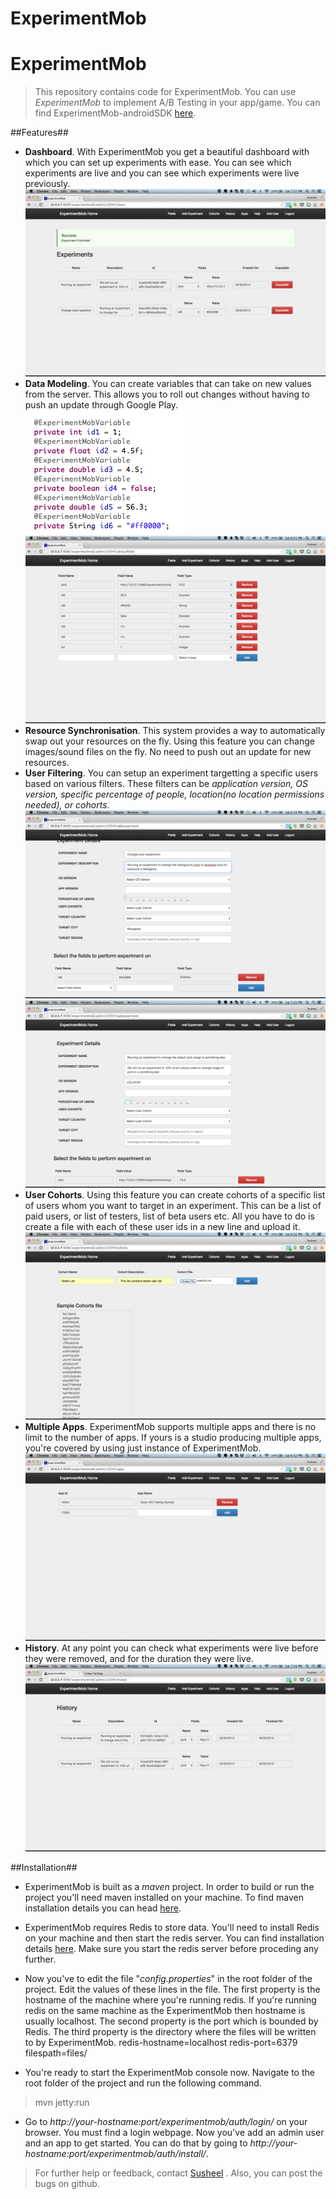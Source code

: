 # ExperimentMob
# ExperimentMob #
>This repository contains code for ExperimentMob. You can use *ExperimentMob* to implement A/B Testing in your app/game. You can find ExperimentMob-androidSDK [here](https://github.com/callmesusheel/ExperimentMob-androidSDK).

##Features##
* **Dashboard**. With ExperimentMob you get a beautiful dashboard with which you can set up experiments with ease. You can see which experiments are live and you can see which experiments were live previously. 
![Example](https://raw.githubusercontent.com/callmesusheel/ExperimentMob/master/screenshots/experiment-list.png)
* **Data Modeling**. You can create variables that can take on new values from the server. This allows you to roll out changes without having to push an update through Google Play. 
 ![Example](https://raw.githubusercontent.com/callmesusheel/ExperimentMob/master/screenshots/variables_dec.png)
 ![Example](https://raw.githubusercontent.com/callmesusheel/ExperimentMob/master/screenshots/fields.png)
* **Resource Synchronisation**. This system provides a way to automatically swap out your resources on the fly. Using this feature you can change images/sound files on the fly. No need to push out an update for new resources. 
* **User Filtering**. You can setup an experiment targetting a specific users based on various filters. These filters can be *application version, OS version, specific percentage of people, location(no location permissions needed), or cohorts*.
![Example](https://raw.githubusercontent.com/callmesusheel/ExperimentMob/master/screenshots/experiment-color.png)
![Example](https://raw.githubusercontent.com/callmesusheel/ExperimentMob/master/screenshots/experiment-file.png)
* **User Cohorts**. Using this feature you can create cohorts of a specific list of users whom you want to target in an experiment. This can be a list of paid users, or list of testers, list of beta users etc. All you have to do is create a file with each of these user ids in a new line and upload it. 
![Example](https://raw.githubusercontent.com/callmesusheel/ExperimentMob/master/screenshots/cohorts.png)
* **Multiple Apps**. ExperimentMob supports multiple apps and there is no limit to the number of apps. If yours is a studio producing multiple apps, you're covered by using just instance of ExperimentMob. 
![Example](https://raw.githubusercontent.com/callmesusheel/ExperimentMob/master/screenshots/apps.png)
* **History**. At any point you can check what experiments were live before they were removed, and for the duration they were live. 
![Example](https://raw.githubusercontent.com/callmesusheel/ExperimentMob/master/screenshots/history.png)

##Installation##
* ExperimentMob is built as a *maven* project. In order to build or run the project you'll need maven installed on your machine. To find maven installation details you can head [here](http://maven.apache.org/download.cgi).
* ExperimentMob requires Redis to store data. You'll need to install Redis on your machine and then start the redis server. You can find installation details [here](http://redis.io/download). Make sure you start the redis server before proceding any further.
* Now you've to edit the file "*config.properties*" in the root folder of the project. Edit the values of these lines in the file. The first property is the hostname of the machine where you're running redis. If you're running redis on the same machine as the ExperimentMob then hostname is usually localhost. The second property is the port which is bounded by Redis. The third property is the directory where the files will be written to by ExperimentMob. 
			redis-hostname=localhost
			redis-port=6379
			filespath=files/

* You're ready to start the ExperimentMob console now. Navigate to the root folder of the project and run the following command. 
> mvn jetty:run
* Go to *http://your-hostname:port/experimentmob/auth/login/* on your browser. You must find a login webpage. Now you've add an admin user and an app to get started. You can do that by going to *http://your-hostname:port/experimentmob/auth/install/*. 

> For further help or feedback, contact [Susheel](mailto:susheel.s2k@gmail.com) . Also, you can post the bugs on github. 
